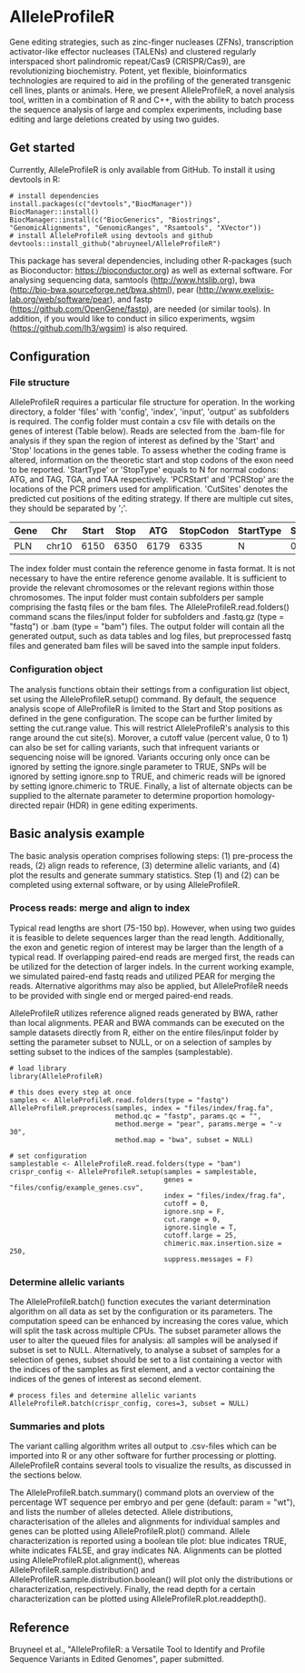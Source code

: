# AlleleProfileR

Gene editing strategies, such as zinc-finger nucleases (ZFNs), transcription activator-like effector nucleases (TALENs) and clustered regularly interspaced short palindromic repeat/Cas9 (CRISPR/Cas9), are revolutionizing biochemistry. Potent, yet flexible, bioinformatics technologies are required to aid in the profiling of the generated transgenic cell lines, plants or animals. Here, we present AlleleProfileR, a novel analysis tool, written in a combination of R and C++, with the ability to batch process the sequence analysis of large and complex experiments, including base editing and large deletions created by using two guides.

## Get started
Currently, AlleleProfileR is only available from GitHub. To install it using devtools in R:
```
# install dependencies
install.packages(c("devtools","BiocManager"))
BiocManager::install()
BiocManager::install(c("BiocGenerics", "Biostrings", "GenomicAlignments", "GenomicRanges", "Rsamtools", "XVector"))
# install AlleleProfileR using devtools and github
devtools::install_github("abruyneel/AlleleProfileR")
```
This package has several dependencies, including other R-packages (such as Bioconductor: https://bioconductor.org) as well as external software. For analysing sequencing data, samtools (http://www.htslib.org), bwa (http://bio-bwa.sourceforge.net/bwa.shtml), pear (http://www.exelixis-lab.org/web/software/pear), and fastp (https://github.com/OpenGene/fastp), are needed (or similar tools). In addition, if you would like to conduct in silico experiments, wgsim (https://github.com/lh3/wgsim) is also required.

## Configuration

### File structure
AlleleProfileR requires a particular file structure for operation. In the working directory, a folder 'files' with 'config', 'index', 'input', 'output' as subfolders is required. The config folder must contain a csv file with details on the genes of interest (Table below). Reads are selected from the .bam-file for analysis if they span the region of interest as defined by the 'Start' and 'Stop' locations in the genes table. To assess whether the coding frame is altered, information on the theoretic start and stop codons of the exon need to be reported. 'StartType' or 'StopType' equals to N for normal codons: ATG, and TAG, TGA, and TAA respectively. 'PCRStart' and 'PCRStop' are the locations of the PCR primers used for amplification. 'CutSites' denotes the predicted cut positions of the editing strategy. If there are multiple cut sites, they should be separated by ';'.

| Gene  | Chr | Start | Stop | ATG | StopCodon | StartType | StartShift |StopType | StopShift | PCRStart | PCRStop | CutSites |
| ------ | ------ |------ |------ |------ |------ | ------ | ------- | ------- | ------ | ------ | ------ | ------ |
| PLN  | chr10  | 6150 | 6350  | 6179  | 6335  | N  | 0 | N  | 0 | 5500  | 6700 | NA |


The index folder must contain the reference genome in fasta format. It is not necessary to have the entire reference genome available. It is sufficient to provide the relevant chromosomes or the relevant regions within those chromosomes. The input folder must contain subfolders per sample comprising the fastq files or the bam files. The AlleleProfileR.read.folders() command scans the files/input folder for subfolders and .fastq.gz (type = "fastq") or .bam (type = "bam") files. The output folder will contain all the generated output, such as data tables and log files, but preprocessed fastq files and generated bam files will be saved into the sample input folders.

### Configuration object
The analysis functions obtain their settings from a configuration list object, set using the AlleleProfileR.setup() command. By default, the sequence analysis scope of AlleProfileR is limited to the Start and Stop positions as defined in the gene configuration. The scope can be further limited by setting the cut.range value. This will restrict AlleleProfileR's analysis to this range around the cut site(s). Morover, a cutoff value (percent value, 0 to 1) can also be set for calling variants, such that infrequent variants or sequencing noise will be ignored. Variants occuring only once can be ignored by setting the ignore.single parameter to TRUE, SNPs will be ignored by setting ignore.snp to TRUE, and chimeric reads will be ignored by setting ignore.chimeric to TRUE. Finally, a list of alternate objects can be supplied to the alternate parameter to determine proportion homology-directed repair (HDR) in gene editing experiments.

## Basic analysis example
The basic analysis operation comprises following steps: (1) pre-process the reads, (2) align reads to reference, (3) determine allelic variants, and (4) plot the results and generate summary statistics. Step (1) and (2) can be completed using external software, or by using AlleleProfileR.

### Process reads: merge and align to index
Typical read lengths are short (75-150 bp). However, when using two guides it is feasible to delete sequences larger than the read length. Additionally, the exon and genetic region of interest may be larger than the length of a typical read. If overlapping paired-end reads are merged first, the reads can be utilized for the detection of larger indels. In the current working example, we simulated paired-end fastq reads and utilized PEAR for merging the reads. Alternative algorithms may also be applied, but AlleleProfileR needs to be provided with single end or merged paired-end reads. 

AlleleProfileR utilizes reference aligned reads generated by BWA, rather than local alignments. PEAR and BWA commands can be executed on the sample datasets directly from R, either on the entire files/input folder by setting the parameter subset to NULL, or on a selection of samples by setting subset to the indices of the samples (samplestable).

```
# load library
library(AlleleProfileR)

# this does every step at once
samples <- AlleleProfileR.read.folders(type = "fastq")
AlleleProfileR.preprocess(samples, index = "files/index/frag.fa", 
                          method.qc = "fastp", params.qc = "",
                          method.merge = "pear", params.merge = "-v 30",
                          method.map = "bwa", subset = NULL)
                          
# set configuration
samplestable <- AlleleProfileR.read.folders(type = "bam")
crispr_config <- AlleleProfileR.setup(samples = samplestable, 
                                      genes = "files/config/example_genes.csv",
                                      index = "files/index/frag.fa", 
                                      cutoff = 0, 
                                      ignore.snp = F,
                                      cut.range = 0, 
                                      ignore.single = T, 
                                      cutoff.large = 25,
                                      chimeric.max.insertion.size = 250, 
                                      suppress.messages = F)
```

### Determine allelic variants
The AlleleProfileR.batch() function executes the variant determination algorithm on all data as set by the configuration or its parameters. The computation speed can be enhanced by increasing the cores value, which will split the task across multiple CPUs. The subset parameter allows the user to alter the queued files for analysis: all samples will be analysed if subset is set to NULL. Alternatively, to analyse a subset of samples for a selection of genes, subset should be set to a list containing a vector with the indices of the samples as first element, and a vector containing the indices of the genes of interest as second element. 

```
# process files and determine allelic variants
AlleleProfileR.batch(crispr_config, cores=3, subset = NULL)
```

### Summaries and plots
The variant calling algorithm writes all output to .csv-files which can be imported into R or any other software for further processing or plotting. AlleleProfileR contains several tools to visualize the results, as discussed in the sections below. 

The AlleleProfileR.batch.summary() command plots an overview of the percentage WT sequence per embryo and per gene (default: param = "wt"), and lists the number of alleles detected. Allele distributions, characterisation of the alleles and alignments for individual samples and genes can be plotted using AlleleProfileR.plot() command. Allele characterization is reported using a boolean tile plot: blue indicates TRUE, white indicates FALSE, and gray indicates NA. Alignments can be plotted using AlleleProfileR.plot.alignment(), whereas AlleleProfileR.sample.distribution() and AlleleProfileR.sample.distribution.boolean() will plot only the distributions or characterization, respectively. Finally, the read depth for a certain characterization can be plotted using AlleleProfileR.plot.readdepth().

## Reference

Bruyneel et al., "AlleleProfileR: a Versatile Tool to Identify and Profile Sequence Variants in Edited Genomes", paper submitted.
